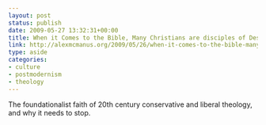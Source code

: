```yaml
---
layout: post
status: publish
date: 2009-05-27 13:32:31+00:00
title: When it Comes to the Bible, Many Christians are disciples of Descartes - Alex McManus
link: http://alexmcmanus.org/2009/05/26/when-it-comes-to-the-bible-many-christians-are-disciples-of-descartes/
type: aside
categories:
- culture
- postmodernism
- theology
---
```


The foundationalist faith of 20th century conservative and liberal theology, and why it needs to stop.
